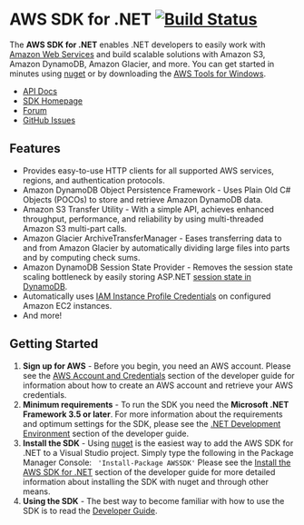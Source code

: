 # AWS SDK for .NET [![Build Status](https://travis-ci.org/aws/aws-sdk-net.png?branch=master)](https://travis-ci.org/aws/aws-sdk-net)

The **AWS SDK for .NET** enables .NET developers to easily work with [Amazon Web Services][aws] and build scalable solutions with Amazon S3, Amazon DynamoDB, Amazon Glacier, and more. You can get started in minutes using [nuget][nuget-info] or by downloading the [AWS Tools for Windows][install-msi].

* [API Docs][docs-api]
* [SDK Homepage][sdk-website]
* [Forum][sdk-forum]
* [GitHub Issues][sdk-issues]

## Features

* Provides easy-to-use HTTP clients for all supported AWS services, regions, and authentication protocols.
* Amazon DynamoDB Object Persistence Framework - Uses Plain Old C# Objects (POCOs) to store and retrieve Amazon DynamoDB data.
* Amazon S3 Transfer Utility - With a simple API, achieves enhanced throughput, performance, and reliability by using multi-threaded Amazon S3 multi-part calls.
* Amazon Glacier ArchiveTransferManager - Eases transferring data to and from Amazon Glacier by automatically dividing large files into parts and by computing check sums.
* Amazon DynamoDB Session State Provider - Removes the session state scaling bottleneck by easily storing ASP.NET [session state in DynamoDB][Session-state].
* Automatically uses [IAM Instance Profile Credentials][aws-iam-credentials] on configured Amazon EC2 instances.
* And more!

## Getting Started

1. **Sign up for AWS** - Before you begin, you need an AWS account. Please see the [AWS Account and Credentials][docs-signup] section of the developer guide for information about how to create an AWS account and retrieve your AWS credentials.
1. **Minimum requirements** - To run the SDK you need the **Microsoft .NET Framework 3.5 or later**. For more information about the requirements and optimum settings for the SDK, please see the [.NET Development Environment][docs-signup] section of the developer guide.
1. **Install the SDK** - Using [nuget][nuget-info] is the easiest way to add the AWS SDK for .NET to a Visual Studio project.  Simply type the following in the Package Manager Console: 
`` 
'Install-Package AWSSDK'
``
Please see the [Install the AWS SDK for .NET][docs-signup] section of the developer guide for more detailed information about installing the SDK with nuget and through other means.
1. **Using the SDK** - The best way to become familiar with how to use the SDK is to read the [Developer Guide][docs-guide].


[nuget-info]: https://nuget.org/
[install-msi]: http://sdk-for-net.amazonwebservices.com/latest/AWSToolsAndSDKForNet.msi
[aws]: http://aws.amazon.com/
[sdk-website]: http://aws.amazon.com/sdkfornet
[sdk-forum]: http://developer.amazonwebservices.com/connect/forum.jspa?forumID=61
[sdk-issues]: https://github.com/aws/aws-sdk-net/issues
[sdk-license]: http://aws.amazon.com/apache2.0/
[docs-api]: http://docs.amazonwebservices.com/sdkfornet/latest/apidocs/Index.html
[docs-signup]: http://docs.aws.amazon.com/AWSSdkDocsNET/latest/DeveloperGuide/net-dg-setup.html
[aws-iam-credentials]: http://docs.aws.amazon.com/AWSSdkDocsNET/latest/DeveloperGuide/net-dg-roles.html
[docs-guide]: http://docs.amazonwebservices.com/AWSSdkDocsNET/latest/DeveloperGuide/welcome.html
[Session-state]: http://docs.aws.amazon.com/AWSSdkDocsNET/latest/DeveloperGuide/net-dg-dynamodb-session.html
